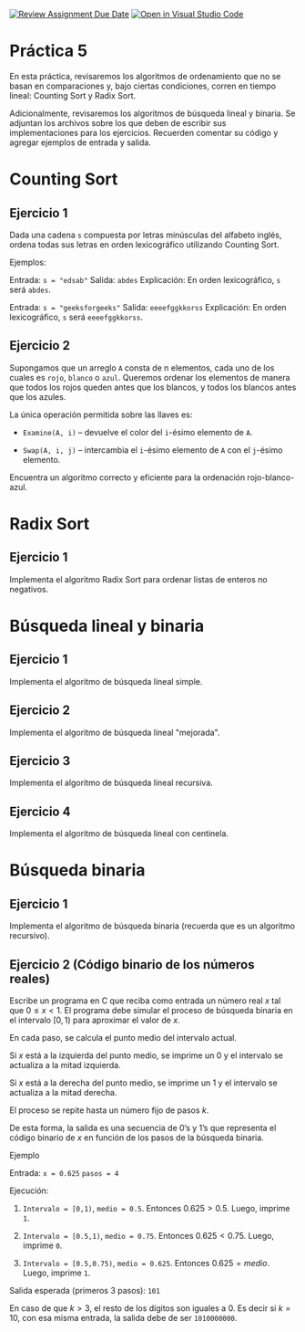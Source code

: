 [![Review Assignment Due Date](https://classroom.github.com/assets/deadline-readme-button-22041afd0340ce965d47ae6ef1cefeee28c7c493a6346c4f15d667ab976d596c.svg)](https://classroom.github.com/a/L-XCMWWR)
[![Open in Visual Studio Code](https://classroom.github.com/assets/open-in-vscode-2e0aaae1b6195c2367325f4f02e2d04e9abb55f0b24a779b69b11b9e10269abc.svg)](https://classroom.github.com/online_ide?assignment_repo_id=20735276&assignment_repo_type=AssignmentRepo)
# Práctica 5
En esta práctica, revisaremos los algoritmos de ordenamiento que no se basan en comparaciones y, bajo ciertas condiciones, corren en tiempo lineal: Counting Sort y Radix Sort. 

Adicionalmente, revisaremos los algoritmos de búsqueda lineal y binaria. 
Se adjuntan los archivos sobre los que deben de escribir sus implementaciones para los ejercicios. Recuerden comentar su código y agregar ejemplos de entrada y salida.

# Counting Sort
## Ejercicio 1

Dada una cadena `s` compuesta por letras minúsculas del alfabeto inglés, ordena todas sus letras en orden lexicográfico utilizando Counting Sort.

Ejemplos:

Entrada: `s = "edsab"`
Salida: `abdes`
Explicación: En orden lexicográfico, `s` será `abdes`.

Entrada: `s = "geeksforgeeks"`
Salida: `eeeefggkkorss`
Explicación: En orden lexicográfico, `s` será `eeeefggkkorss`.

## Ejercicio 2

Supongamos que un arreglo `A` consta de n elementos, cada uno de los cuales es `rojo`, `blanco` o `azul`.
Queremos ordenar los elementos de manera que todos los rojos queden antes que los blancos, y todos los blancos antes que los azules.

La única operación permitida sobre las llaves es:

- `Examine(A, i)` – devuelve el color del `i`-ésimo elemento de `A`.

- `Swap(A, i, j)` – intercambia el `i`-ésimo elemento de `A` con el `j`-ésimo elemento.

Encuentra un algoritmo correcto y eficiente para la ordenación rojo-blanco-azul.

# Radix Sort

## Ejercicio 1
Implementa el algoritmo Radix Sort para ordenar listas de enteros no negativos. 

# Búsqueda lineal y binaria

## Ejercicio 1
Implementa el algoritmo de búsqueda lineal simple.

## Ejercicio 2
Implementa el algoritmo de búsqueda lineal "mejorada".

## Ejercicio 3 
Implementa el algoritmo de búsqueda lineal recursiva.

## Ejercicio 4
Implementa el algoritmo de búsqueda lineal con centinela.

# Búsqueda binaria
## Ejercicio 1
Implementa el algoritmo de búsqueda binaria (recuerda que es un algoritmo recursivo).

## Ejercicio 2 (Código binario de los números reales)
Escribe un programa en C que reciba como entrada un número real $x$ tal que $0\leq x < 1$. El programa debe simular el proceso de búsqueda binaria en el intervalo $[0,1)$ para aproximar el valor de $x$.

En cada paso, se calcula el punto medio del intervalo actual.

Si $x$ está a la izquierda del punto medio, se imprime un 0 y el intervalo se actualiza a la mitad izquierda.

Si $x$ está a la derecha del punto medio, se imprime un 1 y el intervalo se actualiza a la mitad derecha.

El proceso se repite hasta un número fijo de pasos $k$.

De esta forma, la salida es una secuencia de 0’s y 1’s que representa el código binario de $x$ en función de los pasos de la búsqueda binaria.

Ejemplo

Entrada:
`x = 0.625`
`pasos = 4`

Ejecución:

1. `Intervalo = [0,1)`, `medio = 0.5`. Entonces $0.625 > 0.5$. Luego, imprime `1`.

2. `Intervalo = [0.5,1)`, `medio = 0.75`. Entonces $0.625 < 0.75$. Luego, imprime `0`.

3. `Intervalo = [0.5,0.75)`, `medio = 0.625`. Entonces $0.625 = medio$. Luego, imprime `1`.

Salida esperada (primeros 3 pasos): `101`

En caso de que $k>3$, el resto de los dígitos son iguales a 0. Es decir si $k=10$, con esa misma entrada, la salida debe de ser `1010000000`.
